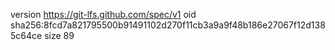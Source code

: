 version https://git-lfs.github.com/spec/v1
oid sha256:8fcd7a821795500b91491102d270f11cb3a9a9f48b186e27067f12d1385c64ce
size 89
